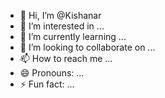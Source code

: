 - 👋 Hi, I’m @Kishanar
- 👀 I’m interested in ...
- 🌱 I’m currently learning ...
- 💞️ I’m looking to collaborate on ...
- 📫 How to reach me ...
- 😄 Pronouns: ...
- ⚡ Fun fact: ...

<!---
Kishanar/Kishanar is a ✨ special ✨ repository because its `README.md` (this file) appears on your GitHub profile.
You can click the Preview link to take a look at your changes.
--->
